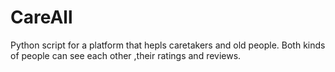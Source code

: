 # CareAll
 Python script for a platform that hepls caretakers and old people.
 Both kinds of people can see each other ,their ratings and reviews.
 

